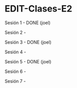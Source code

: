 # EDIT-Clases-E2

Sesión 1 - DONE (joel)

Sesión 2 - 

Sesión 3 - DONE (joel)

Sesión 4 - 

Sesión 5 - DONE (joel)

Sesión 6 - 

Sesión 7 - 
